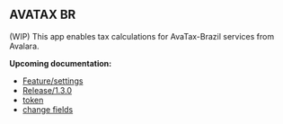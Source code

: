 ## AVATAX BR

(WIP) This app enables tax calculations for AvaTax-Brazil services from Avalara.


**Upcoming documentation:**

 - [Feature/settings](https://github.com/vtex-apps/avatax-br-admin/pull/11)
 - [Release/1.3.0](https://github.com/vtex-apps/avatax-br-admin/pull/12)
 - [token](https://github.com/vtex-apps/avatax-br-admin/pull/13)
 - [change fields](https://github.com/vtex-apps/avatax-br-admin/pull/14)